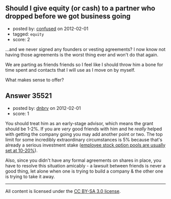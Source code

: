 ## Should I give equity (or cash) to a partner who dropped before we got business going

- posted by: [confused](https://stackexchange.com/users/-1/16112-confused) on 2012-02-01
- tagged: `equity`
- score: 2

...and we never signed any founders or vesting agreements? I now know not having those agreements is the worst thing ever and won't do that again.

We are parting as friends friends so I feel like I should throw him a bone for time spent and contacts that I will use as I move on by myself.

What makes sense to offer?


## Answer 35521

- posted by: [dnbrv](https://stackexchange.com/users/-1/15284-dnbrv) on 2012-02-01
- score: 1

<p>You should treat him as an early-stage advisor, which means the grant should be 1-2%. If you are <em>very</em> good friends with him and he <em>really</em> helped with getting the company going you may add another point or two. The top limit for some incredibly extraordinary circumstances is 5% because that's already a serious investment stake (<a href="http://www.avc.com/a_vc/2010/10/employee-equity-dilution.html" rel="nofollow">employee stock option pools are usually set at 10-20%</a>).</p>

<p>Also, since you didn't have any formal agreements on shares in place, you have to resolve this situation amicably - a lawsuit between friends is never a good thing, let alone when one is trying to build a company &amp; the other one is trying to take it away.</p>




---

All content is licensed under the [CC BY-SA 3.0 license](https://creativecommons.org/licenses/by-sa/3.0/).
